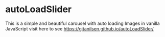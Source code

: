 # autoLoadSlider
This is a simple and beautiful carousel with auto loading Images in vanilla JavaScript
visit here to see
https://gitanilsen.github.io/autoLoadSlider/
